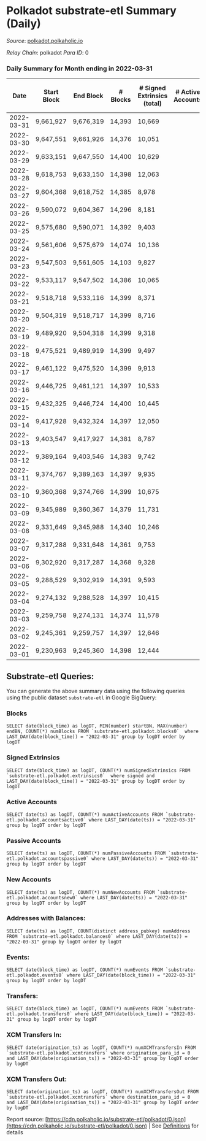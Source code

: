 # Polkadot substrate-etl Summary (Daily)

_Source_: [polkadot.polkaholic.io](https://polkadot.polkaholic.io)

*Relay Chain*: polkadot
*Para ID*: 0



### Daily Summary for Month ending in 2022-03-31


| Date | Start Block | End Block | # Blocks | # Signed Extrinsics (total) | # Active Accounts | # Passive | # New | # Addresses with Balances | # Events | # Transfers | # XCM Transfers In | # XCM Transfers Out | Issues | 
| ---- | ----------- | --------- | -------- | --------------------------- | ----------------- | --------- | ----- | ------------------------- | -------- | ----------- | ------------------ | ------------------- | ------ |
| 2022-03-31 | 9,661,927 | 9,676,319 | 14,393 | 10,669 |  |  |  | 945,781 | 288,801 | 9,518 ($252,532,505.22) |   |   |  |
| 2022-03-30 | 9,647,551 | 9,661,926 | 14,376 | 10,051 |  |  |  |  | 282,501 | 8,785 ($213,383,878.75) |   |   |  |
| 2022-03-29 | 9,633,151 | 9,647,550 | 14,400 | 10,629 |  |  |  |  | 286,582 | 9,325 ($480,362,448.48) |   |   |  |
| 2022-03-28 | 9,618,753 | 9,633,150 | 14,398 | 12,063 |  |  |  |  | 297,496 | 10,512 ($405,019,592.93) |   |   |  |
| 2022-03-27 | 9,604,368 | 9,618,752 | 14,385 | 8,978 |  |  |  |  | 275,304 | 7,721 ($72,834,645.34) |   |   |  |
| 2022-03-26 | 9,590,072 | 9,604,367 | 14,296 | 8,181 |  |  |  |  | 265,743 | 6,905 ($58,527,386.42) |   |   |  |
| 2022-03-25 | 9,575,680 | 9,590,071 | 14,392 | 9,403 |  |  |  |  | 275,460 | 8,320 ($143,893,705.25) |   |   |  |
| 2022-03-24 | 9,561,606 | 9,575,679 | 14,074 | 10,136 |  |  |  |  | 271,557 | 8,901 ($275,741,456.35) |   |   |  |
| 2022-03-23 | 9,547,503 | 9,561,605 | 14,103 | 9,827 |  |  |  |  | 278,635 | 8,472 ($135,907,542.46) |   |   |  |
| 2022-03-22 | 9,533,117 | 9,547,502 | 14,386 | 10,065 |  |  |  |  | 281,534 | 8,892 ($118,856,916.61) |   |   |  |
| 2022-03-21 | 9,518,718 | 9,533,116 | 14,399 | 8,371 |  |  |  |  | 270,573 | 7,211 ($82,055,730.04) |   |   |  |
| 2022-03-20 | 9,504,319 | 9,518,717 | 14,399 | 8,716 |  |  |  |  | 272,658 | 7,684 ($59,689,419.31) |   |   |  |
| 2022-03-19 | 9,489,920 | 9,504,318 | 14,399 | 9,318 |  |  |  |  | 270,221 | 8,251 ($67,046,843.76) |   |   |  |
| 2022-03-18 | 9,475,521 | 9,489,919 | 14,399 | 9,497 |  |  |  |  | 285,784 | 8,722 ($59,707,370.31) |   |   |  |
| 2022-03-17 | 9,461,122 | 9,475,520 | 14,399 | 9,913 |  |  |  |  | 287,856 | 8,814 ($82,449,751.88) |   |   |  |
| 2022-03-16 | 9,446,725 | 9,461,121 | 14,397 | 10,533 |  |  |  |  | 295,574 | 9,596 ($87,604,293.36) |   |   |  |
| 2022-03-15 | 9,432,325 | 9,446,724 | 14,400 | 10,445 |  |  |  |  | 292,829 | 9,254 ($83,055,776.90) |   |   |  |
| 2022-03-14 | 9,417,928 | 9,432,324 | 14,397 | 12,050 |  |  |  |  | 311,856 | 14,892 ($138,404,525.53) |   |   |  |
| 2022-03-13 | 9,403,547 | 9,417,927 | 14,381 | 8,787 |  |  |  |  | 281,525 | 8,725 ($132,780,634.35) |   |   |  |
| 2022-03-12 | 9,389,164 | 9,403,546 | 14,383 | 9,742 |  |  |  |  | 283,807 | 19,345 ($179,415,987.80) |   |   |  |
| 2022-03-11 | 9,374,767 | 9,389,163 | 14,397 | 9,935 |  |  |  |  | 216,531 | 9,129 ($88,545,560.46) |   |   |  |
| 2022-03-10 | 9,360,368 | 9,374,766 | 14,399 | 10,675 |  |  |  |  | 224,880 | 8,660 ($53,584,948.81) |   |   |  |
| 2022-03-09 | 9,345,989 | 9,360,367 | 14,379 | 11,731 |  |  |  |  | 240,560 | 11,057 ($68,377,762.91) |   |   |  |
| 2022-03-08 | 9,331,649 | 9,345,988 | 14,340 | 10,246 |  |  |  |  | 224,963 | 9,671 ($157,469,346.54) |   |   |  |
| 2022-03-07 | 9,317,288 | 9,331,648 | 14,361 | 9,753 |  |  |  |  | 222,768 | 9,403 ($82,440,339.48) |   |   |  |
| 2022-03-06 | 9,302,920 | 9,317,287 | 14,368 | 9,328 |  |  |  |  | 220,760 | 8,798 ($214,155,115.95) |   |   |  |
| 2022-03-05 | 9,288,529 | 9,302,919 | 14,391 | 9,593 |  |  |  |  | 223,835 | 9,366 ($144,976,035.94) |   |   |  |
| 2022-03-04 | 9,274,132 | 9,288,528 | 14,397 | 10,415 |  |  |  |  | 226,232 | 10,241 ($187,286,365.60) |   |   |  |
| 2022-03-03 | 9,259,758 | 9,274,131 | 14,374 | 11,578 |  |  |  |  | 240,542 | 11,734 ($193,762,198.18) |   |   |  |
| 2022-03-02 | 9,245,361 | 9,259,757 | 14,397 | 12,646 |  |  |  |  | 241,063 | 12,494 ($91,215,580.95) |   |   |  |
| 2022-03-01 | 9,230,963 | 9,245,360 | 14,398 | 12,444 |  |  |  |  | 245,121 | 12,269 ($226,388,919.78) |   |   |  |

## Substrate-etl Queries:
You can generate the above summary data using the following queries using the public dataset `substrate-etl` in Google BigQuery:


### Blocks
```
SELECT date(block_time) as logDT, MIN(number) startBN, MAX(number) endBN, COUNT(*) numBlocks FROM `substrate-etl.polkadot.blocks0`  where LAST_DAY(date(block_time)) = "2022-03-31" group by logDT order by logDT
```


### Signed Extrinsics
```
SELECT date(block_time) as logDT, COUNT(*) numSignedExtrinsics FROM `substrate-etl.polkadot.extrinsics0`  where signed and LAST_DAY(date(block_time)) = "2022-03-31" group by logDT order by logDT
```


### Active Accounts
```
SELECT date(ts) as logDT, COUNT(*) numActiveAccounts FROM `substrate-etl.polkadot.accountsactive0` where LAST_DAY(date(ts)) = "2022-03-31" group by logDT order by logDT
```


### Passive Accounts
```
SELECT date(ts) as logDT, COUNT(*) numPassiveAccounts FROM `substrate-etl.polkadot.accountspassive0` where LAST_DAY(date(ts)) = "2022-03-31" group by logDT order by logDT
```


### New Accounts
```
SELECT date(ts) as logDT, COUNT(*) numNewAccounts FROM `substrate-etl.polkadot.accountsnew0` where LAST_DAY(date(ts)) = "2022-03-31" group by logDT order by logDT
```


### Addresses with Balances:
```
SELECT date(ts) as logDT, COUNT(distinct address_pubkey) numAddress FROM `substrate-etl.polkadot.balances0` where LAST_DAY(date(ts)) = "2022-03-31" group by logDT order by logDT
```


### Events:
```
SELECT date(block_time) as logDT, COUNT(*) numEvents FROM `substrate-etl.polkadot.events0` where LAST_DAY(date(block_time)) = "2022-03-31" group by logDT order by logDT
```


### Transfers:
```
SELECT date(block_time) as logDT, COUNT(*) numEvents FROM `substrate-etl.polkadot.transfers0` where LAST_DAY(date(block_time)) = "2022-03-31" group by logDT order by logDT
```


### XCM Transfers In:
```
SELECT date(origination_ts) as logDT, COUNT(*) numXCMTransfersIn FROM `substrate-etl.polkadot.xcmtransfers` where origination_para_id = 0 and LAST_DAY(date(origination_ts)) = "2022-03-31" group by logDT order by logDT
```


### XCM Transfers Out:
```
SELECT date(origination_ts) as logDT, COUNT(*) numXCMTransfersOut FROM `substrate-etl.polkadot.xcmtransfers` where destination_para_id = 0 and LAST_DAY(date(origination_ts)) = "2022-03-31" group by logDT order by logDT
```



Report source: [https://cdn.polkaholic.io/substrate-etl/polkadot/0.json](https://cdn.polkaholic.io/substrate-etl/polkadot/0.json) | See [Definitions](/DEFINITIONS.md) for details
